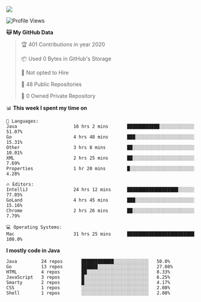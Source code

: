 
<a href="https://github.com/helloworlde">
  <img align="" src="https://github-readme-stats.vercel.app/api?username=helloworlde&show_icons=true&count_private=true" />
</a>

<!--START_SECTION:waka-->
![Profile Views](http://img.shields.io/badge/Profile%20Views-56-blue)

**🐱 My GitHub Data** 

> 🏆 401 Contributions in year 2020
 > 
> 📦 Used 0 Bytes in GitHub's Storage 
 > 
> 🚫 Not opted to Hire
 > 
> 📜 48 Public Repositories 
 > 
> 🔑 0 Owned Private Repository 
 > 
📊 **This week I spent my time on** 

```text
💬 Languages: 
Java                     16 hrs 2 mins       ████████████░░░░░░░░░░░░░   51.07% 
Go                       4 hrs 48 mins       ███░░░░░░░░░░░░░░░░░░░░░░   15.31% 
Other                    3 hrs 8 mins        ██░░░░░░░░░░░░░░░░░░░░░░░   10.01% 
XML                      2 hrs 25 mins       ██░░░░░░░░░░░░░░░░░░░░░░░   7.69% 
Properties               1 hr 20 mins        █░░░░░░░░░░░░░░░░░░░░░░░░   4.28%

🔥 Editors: 
IntelliJ                 24 hrs 12 mins      ███████████████████░░░░░░   77.05% 
GoLand                   4 hrs 45 mins       ███░░░░░░░░░░░░░░░░░░░░░░   15.16% 
Chrome                   2 hrs 26 mins       ██░░░░░░░░░░░░░░░░░░░░░░░   7.79%

💻 Operating Systems: 
Mac                      31 hrs 25 mins      █████████████████████████   100.0%

```

**I mostly code in Java** 

```text
Java         24 repos       ████████████░░░░░░░░░░░░░   50.0% 
Go           13 repos       ██████░░░░░░░░░░░░░░░░░░░   27.08% 
HTML         4 repos        ██░░░░░░░░░░░░░░░░░░░░░░░   8.33% 
JavaScript   3 repos        █░░░░░░░░░░░░░░░░░░░░░░░░   6.25% 
Smarty       2 repos        █░░░░░░░░░░░░░░░░░░░░░░░░   4.17% 
CSS          1 repos        ░░░░░░░░░░░░░░░░░░░░░░░░░   2.08% 
Shell        1 repos        ░░░░░░░░░░░░░░░░░░░░░░░░░   2.08%

```



<!--END_SECTION:waka-->
